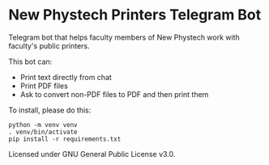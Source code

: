 # New Phystech Printers Telegram Bot

Telegram bot that helps faculty members of New Phystech work with faculty's public printers.

This bot can:

- Print text directly from chat
- Print PDF files
- Ask to convert non-PDF files to PDF and then print them

To install, please do this:

```
python -m venv venv
. venv/bin/activate
pip install -r requirements.txt
```
Licensed under GNU General Public License v3.0.
